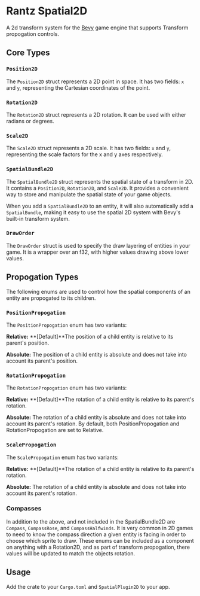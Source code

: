 # Rantz Spatial2D

A 2d transform system for the [Bevy](https://bevyengine.org/) game engine that supports Transform propogation controls. 

## Core Types

### `Position2D`

The `Position2D` struct represents a 2D point in space. It has two fields: `x` and `y`, representing the Cartesian coordinates of the point.

### `Rotation2D`

The `Rotation2D` struct represents a 2D rotation. It can be used with either radians or degrees.

### `Scale2D`

The `Scale2D` struct represents a 2D scale. It has two fields: `x` and `y`, representing the scale factors for the x and y axes respectively.

### `SpatialBundle2D`

The `SpatialBundle2D` struct represents the spatial state of a transform in 2D. It contains a `Position2D`, `Rotation2D`, and `Scale2D`. It provides a convenient way to store and manipulate the spatial state of your game objects.

When you add a `SpatialBundle2D` to an entity, it will also automatically add a `SpatialBundle`, making it easy to use the spatial 2D system with Bevy's built-in transform system.

### `DrawOrder`

The `DrawOrder` struct is used to specify the draw layering of entities in your game. It is a wrapper over an f32, with higher values drawing above lower values. 

## Propogation Types
The following enums are used to control how the spatial components of an entity are propogated to its children.

### `PositionPropogation`
The `PositionPropogation` enum has two variants:

**Relative:** **[Default]**The position of a child entity is relative to its parent's position.

**Absolute:** The position of a child entity is absolute and does not take into account its parent's position.

### `RotationPropogation`
The `RotationPropogation` enum has two variants:

**Relative:** **[Default]**The rotation of a child entity is relative to its parent's rotation.

**Absolute:** The rotation of a child entity is absolute and does not take into account its parent's rotation.
By default, both PositionPropogation and RotationPropogation are set to Relative.

### `ScalePropogation`
The `ScalePropogation` enum has two variants:

**Relative:** **[Default]**The rotation of a child entity is relative to its parent's rotation.

**Absolute:** The rotation of a child entity is absolute and does not take into account its parent's rotation.

### Compasses

In addition to the above, and not included in the SpatialBundle2D are `Compass`, `CompassRose`, and `CompassHalfwinds`. It is very common in 2D games to need to know the compass direction a given entity is facing in order to choose which sprite to draw. These enums can be included as a component on anything with a Rotation2D, and as part of transform propogation, there values will be updated to match the objects rotation.

## Usage

Add the crate to your `Cargo.toml` and `SpatialPlugin2D` to your app.

